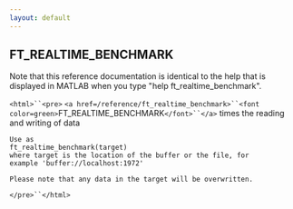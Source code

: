 ```yaml
---
layout: default
---
```


##  FT_REALTIME_BENCHMARK

Note that this reference documentation is identical to the help that is displayed in MATLAB when you type "help ft_realtime_benchmark".

`<html>``<pre>`
    `<a href=/reference/ft_realtime_benchmark>``<font color=green>`FT_REALTIME_BENCHMARK`</font>``</a>` times the reading and writing of data
 
    Use as
    ft_realtime_benchmark(target)
    where target is the location of the buffer or the file, for
    example 'buffer://localhost:1972'
 
    Please note that any data in the target will be overwritten.
`</pre>``</html>`


